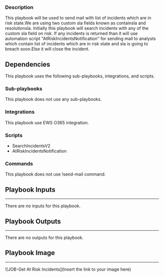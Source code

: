 ### Description
This playbook will be used to send mail with list of incidents which are in risk state.We are using two custom sla fields known as containsla and resolutionsla. Initially this playbook will search incidents with any of the custom sla field on risk. If any incidents is returned than it will use automation script "AtRiskIncidentsNotification" for sending mail to analysts which contain list of incidents which are in risk state and sla is going to breach soon.Else it will close the incident.

## Dependencies
This playbook uses the following sub-playbooks, integrations, and scripts.

### Sub-playbooks
This playbook does not use any sub-playbooks.

### Integrations
This playbook use EWS O365 integration.

### Scripts
* SearchIncidentsV2
* AtRiskIncidentsNotification

### Commands
This playbook does not use !send-mail command.

## Playbook Inputs
---
There are no inputs for this playbook.

## Playbook Outputs
---
There are no outputs for this playbook.

## Playbook Image
---
![JOB-Get At Risk Incidents](Insert the link to your image here)
